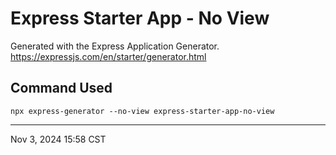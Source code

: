 
# Express Starter App - No View

Generated with the Express Application Generator.
https://expressjs.com/en/starter/generator.html

## Command Used
`npx express-generator --no-view express-starter-app-no-view`

---
Nov 3, 2024 15:58 CST
